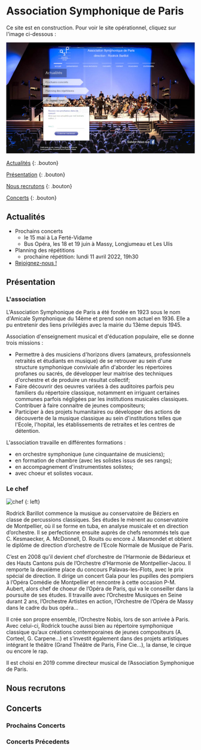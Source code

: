 # Association Symphonique de Paris

<link rel="stylesheet" href="custom.css">

Ce site est en construction. Pour voir le site opérationnel, cliquez sur l'image ci-dessous :

[![site](site.jpg)](https://www.association-symphonique-paris.fr/)

[Actualités](#actualités)
{: .bouton}

[Présentation](#présentation)
{: .bouton}

[Nous recrutons](#nous-recrutons)
{: .bouton}

[Concerts](#concerts)
{: .bouton}

## Actualités

- Prochains concerts
    - le 15 mai à La Ferté-Vidame
    - Bus Opéra, les 18 et 19 juin à Massy, Longjumeau et Les Ulis
- Planning des répétitions
    - prochaine répétition: lundi 11 avril 2022, 19h30
- [Rejoignez-nous !](#nous-recrutons)

## Présentation

### L'association

L'Association Symphonique de Paris a été fondée en 1923 sous le nom d'Amicale Symphonique du 14ème et prend son nom actuel en 1936. Elle a pu entretenir des liens privilégiés avec la mairie du 13ème depuis 1945.

Association d'enseignement musical et d'éducation populaire, elle se donne trois missions :

- Permettre à des musiciens d'horizons divers (amateurs, professionnels retraités et étudiants en musique) de se retrouver au sein d'une structure symphonique conviviale afin d'aborder les répertoires profanes ou sacrés, de développer leur maitrise des techniques d'orchestre et de produire un résultat collectif;
- Faire découvrir des oeuvres variées à des auditoires parfois peu familiers du répertoire classique, notamment en irriguant certaines communes parfois négligées par les institutions musicales classiques. Contribuer à faire connaitre de jeunes compositeurs;
- Participer à des projets humanitaires ou développer des actions de découverte de la musique classique au sein d'institutions telles que l'Ecole, l'hopital, les établissements de retraites et les centres de détention.

L'association travaille en différentes formations :
- en orchestre symphonique (une cinquantaine de musiciens);
- en formation de chambre (avec les solistes issus de ses rangs);
- en accompagnement d'instrumentistes solistes;
- avec choeur et solistes vocaux.

### Le chef

![chef](img/Rodrik2.webp)
{: left}

Rodrick Barillot commence la musique au conservatoire de Béziers en classe de percussions classiques. Ses études le mènent au conservatoire de Montpellier, où il se forme en tuba, en analyse musicale et en direction d’orchestre. Il se perfectionne ensuite auprès de chefs renommés tels que C. Kesmaecker, A. McDonnell, D. Rouits ou encore J. Masmondet et obtient le diplôme de direction d’orchestre de l’Ecole Normale de Musique de Paris.

C’est en 2008 qu'il devient chef d’orchestre de l’Harmonie de Bédarieux et des Hauts Cantons puis de l’Orchestre d’Harmonie de Montpellier-Jacou. Il remporte la deuxième place du concours Palavas-les-Flots, avec le prix spécial de direction. Il dirige un concert Gala pour les pupilles des pompiers à l’Opéra Comédie de Montpellier et rencontre à cette occasion P-M. Aubert, alors chef de choeur de l’Opéra de Paris, qui va le conseiller dans la poursuite de ses études. Il travaille avec l’Orchestre Musiques en Seine durant 2 ans, l’Orchestre Artistes en action, l’Orchestre de l’Opéra de Massy dans le cadre du bus opéra… 

Il crée son propre ensemble, l’Orchestre Nobis, lors de son arrivée à Paris. Avec celui-ci, Rodrick touche aussi bien au répertoire symphonique classique qu’aux créations contemporaines de jeunes compositeurs (A. Corteel, G. Carpene…) et s’investit également dans des projets artistiques intégrant le théâtre (Grand Théâtre de Paris, Fine Cie...), la danse, le cirque ou encore le rap.

Il est choisi en 2019 comme directeur musical de l’Association Symphonique de Paris.


## Nous recrutons

## Concerts

### Prochains Concerts

### Concerts Précedents
